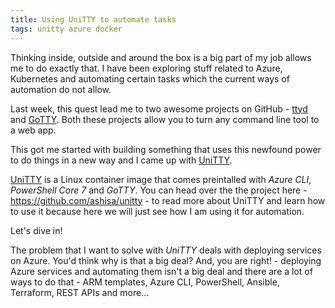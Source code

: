 ```yaml
---
title: Using UniTTY to automate tasks
tags: unitty azure docker
---
```


Thinking inside, outside and around the box is a big part of my job allows me to do exactly that. I have been exploring stuff related to Azure, Kubernetes and automating certain tasks which the current ways of automation do not allow.

Last week, this quest lead me to two awesome projects on GitHub - [ttyd](https://github.com/tsl0922/ttyd) and [GoTTY](https://github.com/yudai/gotty). Both these projects allow you to turn any command line tool to a web app.

This got me started with building something that uses this newfound power to do things in a new way and I came up with [UniTTY](https://github.com/ashisa/unitty).

[UniTTY](https://github.com/ashisa/unitty) is a Linux container image that comes preintalled with _Azure CLI_, _PowerShell Core 7_ and _GoTTY_. You can head over the the project here - https://github.com/ashisa/unitty - to read more about UniTTY and learn how to use it because here we will just see how I am using it for automation.

Let's dive in!

The problem that I want to solve with _UniTTY_ deals with deploying services on Azure. You'd think why is that a big deal? And, you are right! - deploying Azure services and automating them isn't a big deal and there are a lot of ways to do that - ARM templates, Azure CLI, PowerShell, Ansible, Terraform, REST APIs and more...








